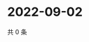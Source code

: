 # 2022-09-02

共 0 条

<!-- BEGIN WEIBO -->
<!-- 最后更新时间 Fri Sep 02 2022 22:14:35 GMT+0800 (China Standard Time) -->

<!-- END WEIBO -->
